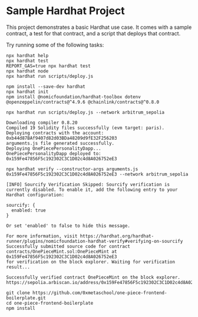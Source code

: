 # Sample Hardhat Project

This project demonstrates a basic Hardhat use case. It comes with a sample contract, a test for that contract, and a script that deploys that contract.

Try running some of the following tasks:

```shell
npx hardhat help
npx hardhat test
REPORT_GAS=true npx hardhat test
npx hardhat node
npx hardhat run scripts/deploy.js

npm install --save-dev hardhat
npx hardhat init
npm install @nomicfoundation/hardhat-toolbox dotenv @openzeppelin/contracts@^4.9.6 @chainlink/contracts@^0.8.0

npx hardhat run scripts/deploy.js --network arbitrum_sepolia
```

```shell
Downloading compiler 0.8.20
Compiled 19 Solidity files successfully (evm target: paris).
Deploying contracts with the account: 0xb44d87BAf9407d82d03BDa48209d9fE32F256203
arguments.js file generated successfully.
Deploying OnePiecePersonalityDapp...
OnePiecePersonalityDapp deployed to: 0x159Fe47856F5c192302C3C1D02c4d8A026752eE3
```

```shell
npx hardhat verify --constructor-args arguments.js 0x159Fe47856F5c192302C3C1D02c4d8A026752eE3 --network arbitrum_sepolia
```

```shell
[INFO] Sourcify Verification Skipped: Sourcify verification is currently disabled. To enable it, add the following entry to your Hardhat configuration:

sourcify: {
  enabled: true
}

Or set 'enabled' to false to hide this message.

For more information, visit https://hardhat.org/hardhat-runner/plugins/nomicfoundation-hardhat-verify#verifying-on-sourcify
Successfully submitted source code for contract
contracts/OnePieceMint.sol:OnePieceMint at 0x159Fe47856F5c192302C3C1D02c4d8A026752eE3
for verification on the block explorer. Waiting for verification result...

Successfully verified contract OnePieceMint on the block explorer.
https://sepolia.arbiscan.io/address/0x159Fe47856F5c192302C3C1D02c4d8A026752eE3#code
```

```shell
git clone https://github.com/0xmetaschool/one-piece-frontend-boilerplate.git
cd one-piece-frontend-boilerplate
npm install
```
